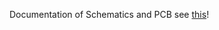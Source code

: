 Documentation of Schematics and PCB see [this](Hardware%20Development/02_Schematics%20and%20PCB/Dokumentasi.md)!